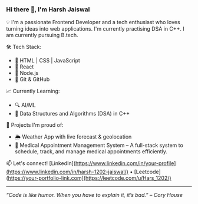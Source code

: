 ### Hi there 👋, I'm Harsh Jaiswal

💡 I'm a passionate Frontend Developer and a tech enthusiast who loves turning ideas into web applications.
I'm currently practising DSA in C++.
I am currently pursuing B.tech.


🛠️ Tech Stack:

* 🔹 HTML | CSS | JavaScript
* 🔹 React
* 🔹 Node.js
* 🔹 Git & GitHub

📈 Currently Learning:

* 🔍 AI/ML
* 🧠 Data Structures and Algorithms (DSA) in C++

🚀 Projects I'm proud of:

* 🌦️ Weather App with live forecast & geolocation
* 🏥 Medical Appointment Management System – A full-stack system to schedule, track, and manage medical appointments efficiently.

📫 Let's connect!
[LinkedIn](https://www.linkedin.com/in/your-profile](https://www.linkedin.com/in/harsh-1202-jaiswal/) • [Leetcode](https://your-portfolio-link.com](https://leetcode.com/u/Hars_1202/)

---

*“Code is like humor. When you have to explain it, it’s bad.” – Cory House*
